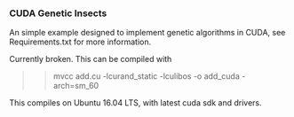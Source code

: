 ### CUDA Genetic Insects
   
An simple example designed to implement genetic algorithms in CUDA, see Requirements.txt for more information.
   
Currently broken. This can be compiled with 

>>    mvcc add.cu -lcurand_static -lculibos -o add_cuda -arch=sm_60

This compiles on Ubuntu 16.04 LTS, with latest cuda sdk and drivers. 

